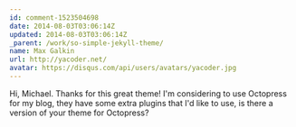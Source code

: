 ```yaml
---
id: comment-1523504698
date: 2014-08-03T03:06:14Z
updated: 2014-08-03T03:06:14Z
_parent: /work/so-simple-jekyll-theme/
name: Max Galkin
url: http://yacoder.net/
avatar: https://disqus.com/api/users/avatars/yacoder.jpg
---
```


Hi, Michael. Thanks for this great theme! I'm considering to use Octopress
for my blog, they have some extra plugins that I'd like to use, is there a version
of your theme for Octopress?
